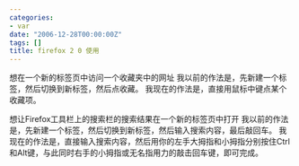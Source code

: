 ```yaml
---
categories:
- var
date: "2006-12-28T00:00:00Z"
tags: []
title: firefox 2 0 使用
---
```


想在一个新的标签页中访问一个收藏夹中的网址
我以前的作法是，先新建一个标签，然后切换到新标签，然后点收藏。
我现在的作法是，直接用鼠标中键点某个收藏项。

想让Firefox工具栏上的搜索栏的搜索结果在一个新的标签页中打开
我以前的作法是，先新建一个标签，然后切换到新标签，然后输入搜索内容，最后敲回车。
我现在的作法是，直接输入搜索内容，然后用你的左手大拇指和小拇指分别按住Ctrl和Alt键，与此同时右手的小拇指或无名指用力的敲击回车键，即可完成。 
